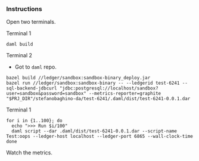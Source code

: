 ### Instructions

Open two terminals.

Terminal 1

```
daml build
```

Terminal 2

- Got to `daml` repo.

```
bazel build //ledger/sandbox:sandbox-binary_deploy.jar
bazel run //ledger/sandbox:sandbox-binary -- --ledgerid test-6241 --sql-backend-jdbcurl "jdbc:postgresql://localhost/sandbox?user=sandbox&password=sandbox" --metrics-reporter=graphite "$PRJ_DIR"/stefanobaghino-da/test-6241/.daml/dist/test-6241-0.0.1.dar
```

Terminal 1

```
for i in {1..100}; do
  echo ">>> Run $i/100"
  daml script --dar .daml/dist/test-6241-0.0.1.dar --script-name Test:oops --ledger-host localhost --ledger-port 6865 --wall-clock-time
done
```

Watch the metrics.

